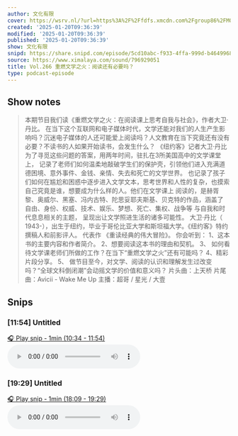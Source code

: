 ```yaml
---
author: 文化有限
cover: https://wsrv.nl/?url=https%3A%2F%2Ffdfs.xmcdn.com%2Fgroup86%2FM09%2F93%2F15%2FwKg5Jl7oVC7jwzOyAAKPBjf4fAA078.jpg&w=200&h=200
created: '2025-01-20T09:36:39'
modified: '2025-01-20T09:36:39'
published: '2025-01-20T09:36:39'
show: 文化有限
snipd: https://share.snipd.com/episode/5cd10abc-f933-4ffa-999d-b46499686e1b
source: https://www.ximalaya.com/sound/796929051
title: Vol.266 重燃文学之火：阅读还有必要吗？
type: podcast-episode
---
```



## Show notes
> 本期节目我们读《重燃文学之火：在阅读课上思考自我与社会》，作者大卫·丹比。
> 在当下这个互联网和电子媒体时代，文学还能对我们的人生产生影响吗？沉迷电子媒体的人还可能爱上阅读吗？人文教育在当下究竟还有没有必要？不读书的人如果开始读书，会发生什么？ 
> 《纽约客》记者大卫·丹比为了寻觅这些问题的答案，用两年时间，驻扎在3所美国高中的文学课堂上，  记录了老师们如何温柔地敲破学生们的保护壳，引领他们进入充满道德困境、意外事件、金钱、亲情、失去和死亡的文学世界。  也记录了孩子们如何在尴尬和困惑中逐步进入文学文本，思考世界和人性的复杂，也摸索自己究竟是谁，想要成为什么样的人。他们在文学课上  阅读的，是赫胥黎、奥威尔、黑塞、冯内古特、陀思妥耶夫斯基、贝克特的作品，涵盖了  自由、身份、权威、技术、娱乐、梦想、死亡、集权、战争等  与自我和时代息息相关的主题，  呈现出让文学照进生活的诸多可能性。 
> 大卫·丹比（  1943-），出生于纽约，毕业于哥伦比亚大学和斯坦福大学。《纽约客》特约撰稿人和前影评人。  代表作  《重读经典的伟大冒险》。 
> 你会听到： 
> 1、这本书的主要内容和作者简介。 
> 2、想要阅读这本书的理由和契机。 
> 3、  如何看待文学课老师们所做的工作？在当下“重燃文学之火”还有可能吗？ 
> 4、精彩片段分享。 
> 5、  做节目至今，对文学、阅读的认识和理解发生过改变吗？“全球文科倒闭潮”会动摇文学的价值和意义吗？ 
> 片头曲：上天桥
> 片尾曲：Avicii - Wake Me Up
> 主播：超哥 / 星光 / 大壹

## Snips
### [11:54] Untitled
[🎧 Play snip - 1min️ (10:34 - 11:54)](https://share.snipd.com/snip/8b07c060-33fb-4a2c-ac78-128a25424f4f)
<audio controls> <source src="https://jt.ximalaya.com//GKwRIW4LXrmOAgi40QNWKI28.m4a?channel=rss&album_id=29887212&track_id=796929051&uid=68693381&jt=https://aod.cos.tx.xmcdn.com/storages/0b7f-audiofreehighqps/A1/F0/GKwRIW4LXrmOAgi40QNWKI28.m4a#t=10:34,11:54"> </audio>
### [19:29] Untitled
[🎧 Play snip - 1min️ (18:09 - 19:29)](https://share.snipd.com/snip/274a746d-540c-4873-ac4e-0bcf156599b4)
<audio controls> <source src="https://jt.ximalaya.com//GKwRIW4LXrmOAgi40QNWKI28.m4a?channel=rss&album_id=29887212&track_id=796929051&uid=68693381&jt=https://aod.cos.tx.xmcdn.com/storages/0b7f-audiofreehighqps/A1/F0/GKwRIW4LXrmOAgi40QNWKI28.m4a#t=18:09,19:29"> </audio>
